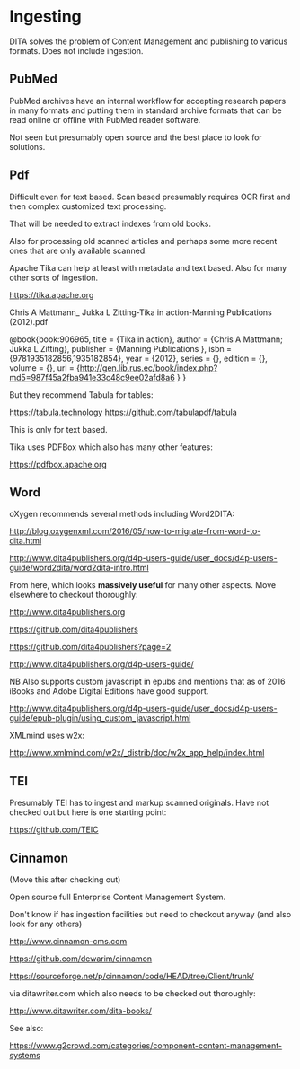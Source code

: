 # Ingesting

DITA solves the problem of Content Management and publishing to various formats. Does not include ingestion.

## PubMed

PubMed archives have an internal workflow for accepting research papers in many formats and putting them in standard archive formats that can be read online or offline with PubMed reader software.

Not seen but presumably open source and the best place to look for solutions.

## Pdf

Difficult even for text based. Scan based presumably requires OCR first and then complex customized text processing.

That will be needed to extract indexes from old books.

Also for processing old scanned articles and perhaps some more recent ones that are only available scanned.

Apache Tika can help at least with metadata and text based. Also for many other sorts of ingestion.

https://tika.apache.org

Chris A Mattmann_ Jukka L Zitting-Tika in action-Manning Publications  (2012).pdf

@book{book:906965,
   title =     {Tika in action},
   author =    {Chris A Mattmann; Jukka L Zitting},
   publisher = {Manning Publications },
   isbn =      {9781935182856,1935182854},
   year =      {2012},
   series =    {},
   edition =   {},
   volume =    {},
   url =       {http://gen.lib.rus.ec/book/index.php?md5=987f45a2fba941e33c48c9ee02afd8a6 }
}

But they recommend Tabula for tables:

https://tabula.technology
https://github.com/tabulapdf/tabula

This is only for text based.

Tika uses PDFBox which also has many other features:

https://pdfbox.apache.org

## Word

oXygen recommends several methods including Word2DITA:

http://blog.oxygenxml.com/2016/05/how-to-migrate-from-word-to-dita.html

http://www.dita4publishers.org/d4p-users-guide/user_docs/d4p-users-guide/word2dita/word2dita-intro.html

From here, which looks **massively useful** for many other aspects. Move elsewhere to checkout thoroughly:

http://www.dita4publishers.org

https://github.com/dita4publishers

https://github.com/dita4publishers?page=2

http://www.dita4publishers.org/d4p-users-guide/

NB Also supports custom javascript in epubs and mentions that as of 2016 iBooks and Adobe Digital Editions have good support.

http://www.dita4publishers.org/d4p-users-guide/user_docs/d4p-users-guide/epub-plugin/using_custom_javascript.html

XMLmind uses w2x:

http://www.xmlmind.com/w2x/_distrib/doc/w2x_app_help/index.html

## TEI

Presumably TEI has to ingest and markup scanned originals. Have not checked out but here is one starting point:

https://github.com/TEIC

## Cinnamon

(Move this after checking out)

Open source full Enterprise Content Management System.

Don't know if has ingestion facilities but need to checkout anyway (and also look for any others)

http://www.cinnamon-cms.com

https://github.com/dewarim/cinnamon

https://sourceforge.net/p/cinnamon/code/HEAD/tree/Client/trunk/


via ditawriter.com which also needs to be checked out thoroughly:

http://www.ditawriter.com/dita-books/

See also:

https://www.g2crowd.com/categories/component-content-management-systems
